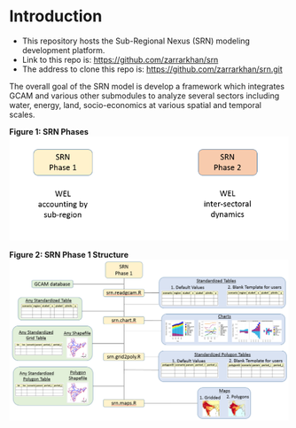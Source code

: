 

# Introduction

- This repository hosts the Sub-Regional Nexus (SRN) modeling development platform.
- Link to this repo is: https://github.com/zarrarkhan/srn
- The address to clone this repo is: https://github.com/zarrarkhan/srn.git

The overall goal of the SRN model is develop a framework which integrates GCAM and various other submodules to analyze several sectors including water, energy, land, socio-economics at various spatial and temporal scales. 

__**Figure 1: SRN Phases**__
![Figure 1](READMEfigs/srn_workflowLongTerm.png)



__**Figure 2: SRN Phase 1 Structure**__
![Figure 2](READMEfigs/srn_workflowPhase1.png)



